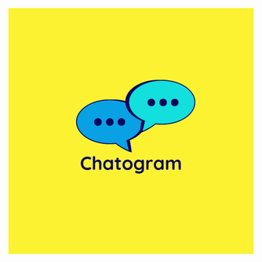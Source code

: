 <html>
  <div style="display:flex; justify-content: center;">
           <img src="public/logo.png">
  </div>
</html>

 
